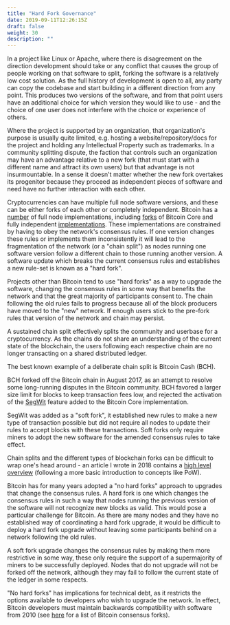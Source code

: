 ```yaml
---
title: "Hard Fork Governance"
date: 2019-09-11T12:26:15Z
draft: false
weight: 30
description: ""
---
```


In a project like Linux or Apache, where there is disagreement on the direction development should take or any conflict that causes the group of people working on that software to split, forking the software is a relatively low cost solution. As the full history of development is open to all, any party can copy the codebase and start building in a different direction from any point. This produces two versions of the software, and from that point users have an additional choice for which version they would like to use - and the choice of one user does not interfere with the choice or experience of others. 

Where the project is supported by an organization, that organization's purpose is usually quite limited, e.g. hosting a website/repository/docs for the project and holding any Intellectual Property such as trademarks. In a community splitting dispute, the faction that controls such an organization may have an advantage relative to a new fork (that must start with a different name and attract its own users) but that advantage is not insurmountable. In a sense it doesn't matter whether the new fork overtakes its progenitor because they proceed as independent pieces of software  and need have no further interaction with each other.

Cryptocurrencies can have multiple full node software versions, and these can be either forks of each other or completely independent. Bitcoin has a [number](https://coin.dance/nodes) of full node implementations, including [forks](https://github.com/BitcoinUnlimited/BitcoinUnlimited) of Bitcoin Core and fully independent [implementations](https://github.com/btcsuite/btcd). These implementations are constrained by having to obey the network's consensus rules. If one version changes these rules or implements them inconsistently it will lead to the fragmentation of the network (or a "chain split") as nodes running one software version follow a different chain to those running another version. A software update which breaks the current consensus rules and establishes a new rule-set is known as a "hard fork". 

Projects other than Bitcoin tend to use "hard forks" as a way to upgrade the software, changing the consensus rules in some way that benefits the network and that the great majority of participants consent to. The chain following the old rules fails to progress because all of the block producers have moved to the "new" network. If enough users stick to the pre-fork rules that version of the network and chain may persist.

A sustained chain split effectively splits the community and userbase for a cryptocurrency. As the chains do not share an understanding of the current state of the blockchain, the users following each respective chain are no longer transacting on a shared distributed ledger.

The best known example of a deliberate chain split is Bitcoin Cash (BCH). 

BCH forked off the Bitcoin chain in August 2017, as an attempt to resolve some long-running disputes in the Bitcoin community. BCH favored a larger size limit for blocks to keep transaction fees low, and rejected the activation of the [SegWit](https://en.wikipedia.org/wiki/SegWit) feature added to the Bitcoin Core implementation. 

SegWit was added as a "soft fork", it established new rules to make a new type of transaction possible but did not require all nodes to update their rules to accept blocks with these transactions. Soft forks only require miners to adopt the new software for the amended consensus rules to take effect.

Chain splits and the different types of blockchain forks can be difficult to wrap one's head around - an article I wrote in 2018 contains a [high level overview](https://github.com/RichardRed0x/writing/blob/master/blockchain-governance-introduction.md#4-soft-forks-hard-forks-chain-splits-and-free-coins) (following a more basic introduction to concepts like PoW).

Bitcoin has for many years adopted a "no hard forks" approach to upgrades that change the consensus rules. A hard fork is one which changes the consensus rules in such a way that nodes running the previous version of the software will not recognize new blocks as valid. This would pose a particular challenge for Bitcoin. As there are many nodes and they have no established way of coordinating a hard fork upgrade, it would be difficult to deploy a hard fork upgrade without leaving some participants behind on a network following the old rules.

A soft fork upgrade changes the consensus rules by making them more restrictive in some way, these only require the support of a supermajority of miners to be successfully deployed. Nodes that do not upgrade will not be forked off the network, although they may fail to follow the current state of the ledger in some respects. 

"No hard forks" has implications for technical debt, as it restricts the options available to developers who wish to upgrade the network. In effect, Bitcoin developers must maintain backwards compatibility with software from 2010 (see [here](https://blog.bitmex.com/bitcoins-consensus-forks/) for a list of Bitcoin consensus forks).
